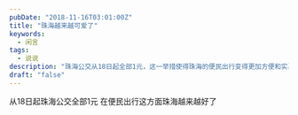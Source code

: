 ```yaml
---
pubDate: "2018-11-16T03:01:00Z"
title: "珠海越来越可爱了"
keywords:
  - 闲言
tags:
  - 说说
description: "珠海公交从18日起全部1元，这一举措使得珠海的便民出行变得更加方便和实惠。"
draft: "false"
---
```


<p>从18日起珠海公交全部1元
在便民出行这方面珠海越来越好了</p>